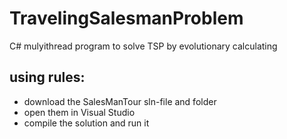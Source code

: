 # TravelingSalesmanProblem
C# mulyithread program to solve TSP by evolutionary calculating

## using rules:
- download the SalesManTour sln-file and folder
- open them in Visual Studio
- compile the solution and run it
